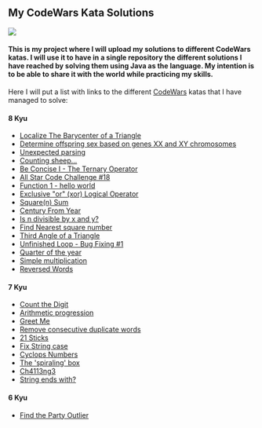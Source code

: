 ## My CodeWars Kata Solutions

<img src="https://www.codewars.com/users/QuimCrous/badges/large"/>

#### This is my project where I will upload my solutions to different CodeWars katas. I will use it to have in a single repository the different solutions I have reached by solving them using Java as the language. My intention is to be able to share it with the world while practicing my skills.


Here I will put a list with links to the different <a href="https://www.codewars.com">CodeWars</a> katas that I have managed to solve:

#### 8 Kyu

<ul>
    <li><a href="https://www.codewars.com/kata/5601c5f6ba804403c7000004">Localize The Barycenter of a Triangle</a></li>
    <li><a href="https://www.codewars.com/kata/56530b444e831334c0000020">Determine offspring sex based on genes XX and XY chromosomes</a></li>
    <li><a href="https://www.codewars.com/kata/54fdaa4a50f167b5c000005f">Unexpected parsing</a></li>
    <li><a href="https://www.codewars.com/kata/54edbc7200b811e956000556">Counting sheep...</a></li>
    <li><a href="https://www.codewars.com/kata/56f3f6a82010832b02000f38/java">Be Concise I - The Ternary Operator</a></li>
    <li><a href="https://www.codewars.com/kata/5865918c6b569962950002a1/java">All Star Code Challenge #18</a></li>
    <li><a href="https://www.codewars.com/kata/523b4ff7adca849afe000035/java">Function 1 - hello world</a></li>
    <li><a href="https://www.codewars.com/kata/56fa3c5ce4d45d2a52001b3c/java">Exclusive "or" (xor) Logical Operator</a></li>
    <li><a href="https://www.codewars.com/kata/515e271a311df0350d00000f/java">Square(n) Sum</a></li>
    <li><a href="https://www.codewars.com/kata/5a3fe3dde1ce0e8ed6000097/java">Century From Year</a></li>
    <li><a href="https://www.codewars.com/kata/5545f109004975ea66000086/java">Is n divisible by x and y?</a></li>
    <li><a href="https://www.codewars.com/kata/5a805d8cafa10f8b930005ba/java">Find Nearest square number</a></li>
    <li><a href="https://www.codewars.com/kata/5a023c426975981341000014/java">Third Angle of a Triangle</a></li>
    <li><a href="https://www.codewars.com/kata/55c28f7304e3eaebef0000da/java">Unfinished Loop - Bug Fixing #1</a></li>
    <li><a href="https://www.codewars.com/kata/5ce9c1000bab0b001134f5af/java">Quarter of the year</a></li>
    <li><a href="https://www.codewars.com/kata/583710ccaa6717322c000105/java">Simple multiplication</a></li>
    <li><a href="https://www.codewars.com/kata/51c8991dee245d7ddf00000e/java">Reversed Words</a></li>
</ul>

#### 7 Kyu

<ul>
    <li><a href="https://www.codewars.com/kata/566fc12495810954b1000030">Count the Digit</a></li>
    <li><a href="https://www.codewars.com/kata/55caf1fd8063ddfa8e000018/train/java">Arithmetic progression</a></li>
    <li><a href="https://www.codewars.com/kata/535474308bb336c9980006f2/java">Greet Me</a></li>
    <li><a href="https://www.codewars.com/kata/5b39e91ee7a2c103300018b3/java">Remove consecutive duplicate words</a></li>
    <li><a href="https://www.codewars.com/kata/5866a58b9cbc02c4f8000cac/java">21 Sticks</a></li>
    <li><a href="https://www.codewars.com/kata/5b180e9fedaa564a7000009a/java">Fix String case</a></li>
    <li><a href="https://www.codewars.com/kata/56b0bc0826814364a800005a/java">Cyclops Numbers</a></li>
    <li><a href="https://www.codewars.com/kata/63b84f54693cb10065687ae5/java">The 'spiraling' box</a></li>
    <li><a href="https://www.codewars.com/kata/59e9f404fc3c49ab24000112/java">Ch4113ng3</a></li>
    <li><a href="https://www.codewars.com/kata/51f2d1cafc9c0f745c00037d/java">String ends with?</a></li>
</ul>

#### 6 Kyu

<ul>
    <li><a href="https://www.codewars.com/kata/5526fc09a1bbd946250002dc/java">Find the Party Outlier</a></li>
</ul>